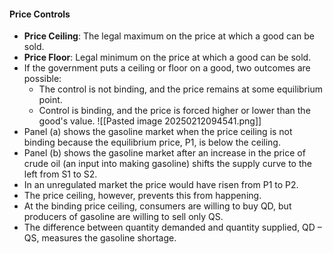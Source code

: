 #### Price Controls
- **Price Ceiling**: The legal maximum on the price at which a good can be sold.
- **Price Floor**: Legal minimum on the price at which a good can be sold.
- If the government puts a ceiling or floor on a good, two outcomes are possible:
	- The control is not binding, and the price remains at some equilibrium point.
	- Control is binding, and the price is forced higher or lower than the good's value.
![[Pasted image 20250212094541.png]]
- Panel (a) shows the gasoline market when the price ceiling is not binding because the equilibrium price, P1, is below the ceiling.
- Panel (b) shows the gasoline market after an increase in the price of crude oil (an input into making gasoline) shifts the supply curve to the left from S1 to S2.
- In an unregulated market the price would have risen from P1 to P2.
- The price ceiling, however, prevents this from happening.
- At the binding price ceiling, consumers are willing to buy QD, but producers of gasoline are willing to sell only QS.
- The difference between quantity demanded and quantity supplied, QD – QS, measures the gasoline shortage.

